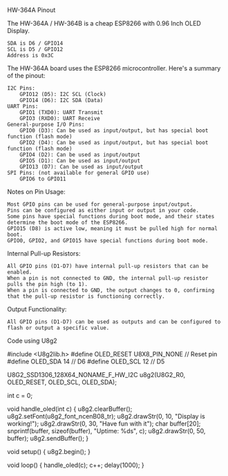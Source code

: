 HW-364A Pinout

The HW-364A / HW-364B is a cheap ESP8266 with 0.96 Inch OLED Display.


    SDA is D6 / GPIO14
    SCL is D5 / GPIO12
    Address is 0x3C

The HW-364A board uses the ESP8266 microcontroller. Here's a summary of the pinout:

    I2C Pins:
        GPIO12 (D5): I2C SCL (Clock)
        GPIO14 (D6): I2C SDA (Data)
    UART Pins:
        GPIO1 (TXD0): UART Transmit
        GPIO3 (RXD0): UART Receive
    General-purpose I/O Pins:
        GPIO0 (D3): Can be used as input/output, but has special boot function (flash mode)
        GPIO2 (D4): Can be used as input/output, but has special boot function (flash mode)
        GPIO4 (D2): Can be used as input/output
        GPIO5 (D1): Can be used as input/output
        GPIO13 (D7): Can be used as input/output
    SPI Pins: (not available for general GPIO use)
        GPIO6 to GPIO11

Notes on Pin Usage:

    Most GPIO pins can be used for general-purpose input/output.
    Pins can be configured as either input or output in your code.
    Some pins have special functions during boot mode, and their states determine the boot mode of the ESP8266.
    GPIO15 (D8) is active low, meaning it must be pulled high for normal boot.
    GPIO0, GPIO2, and GPIO15 have special functions during boot mode.

Internal Pull-up Resistors:

    All GPIO pins (D1-D7) have internal pull-up resistors that can be enabled.
    When a pin is not connected to GND, the internal pull-up resistor pulls the pin high (to 1).
    When a pin is connected to GND, the output changes to 0, confirming that the pull-up resistor is functioning correctly.

Output Functionality:

    All GPIO pins (D1-D7) can be used as outputs and can be configured to flash or output a specific value.


Code using U8g2

#include <U8g2lib.h>
#define OLED_RESET     U8X8_PIN_NONE // Reset pin
#define OLED_SDA 14                  // D6
#define OLED_SCL 12                  // D5

U8G2_SSD1306_128X64_NONAME_F_HW_I2C u8g2(U8G2_R0, OLED_RESET, OLED_SCL, OLED_SDA);

int c = 0;

void handle_oled(int c) {
  u8g2.clearBuffer();
  u8g2.setFont(u8g2_font_ncenB08_tr);
  u8g2.drawStr(0, 10, "Display is working!");
  u8g2.drawStr(0, 30, "Have fun with it");
  char buffer[20];
  snprintf(buffer, sizeof(buffer), "Uptime: %ds", c);
  u8g2.drawStr(0, 50, buffer);
  u8g2.sendBuffer();
}

void setup() {
  u8g2.begin();
}

void loop() {
  handle_oled(c);
  c++;
  delay(1000);
}

